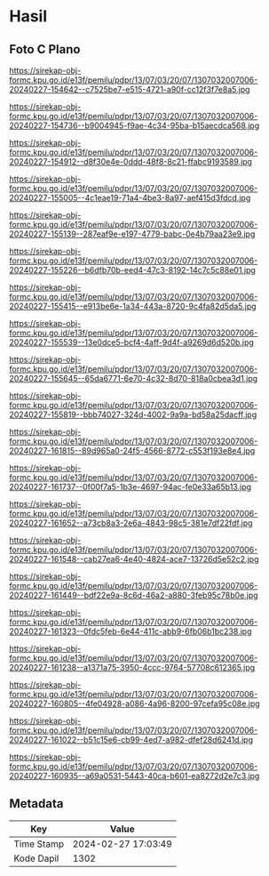 # Hasil

## Foto C Plano

https://sirekap-obj-formc.kpu.go.id/e13f/pemilu/pdpr/13/07/03/20/07/1307032007006-20240227-154642--c7525be7-e515-4721-a90f-cc12f3f7e8a5.jpg

https://sirekap-obj-formc.kpu.go.id/e13f/pemilu/pdpr/13/07/03/20/07/1307032007006-20240227-154736--b9004945-f9ae-4c34-95ba-b15aecdca568.jpg

https://sirekap-obj-formc.kpu.go.id/e13f/pemilu/pdpr/13/07/03/20/07/1307032007006-20240227-154912--d8f30e4e-0ddd-48f8-8c21-ffabc9193589.jpg

https://sirekap-obj-formc.kpu.go.id/e13f/pemilu/pdpr/13/07/03/20/07/1307032007006-20240227-155005--4c1eae19-71a4-4be3-8a97-aef415d3fdcd.jpg

https://sirekap-obj-formc.kpu.go.id/e13f/pemilu/pdpr/13/07/03/20/07/1307032007006-20240227-155139--287eaf9e-e197-4779-babc-0e4b79aa23e9.jpg

https://sirekap-obj-formc.kpu.go.id/e13f/pemilu/pdpr/13/07/03/20/07/1307032007006-20240227-155226--b6dfb70b-eed4-47c3-8192-14c7c5c88e01.jpg

https://sirekap-obj-formc.kpu.go.id/e13f/pemilu/pdpr/13/07/03/20/07/1307032007006-20240227-155415--e913be6e-1a34-443a-8720-9c4fa82d5da5.jpg

https://sirekap-obj-formc.kpu.go.id/e13f/pemilu/pdpr/13/07/03/20/07/1307032007006-20240227-155539--13e0dce5-bcf4-4aff-9d4f-a9269d6d520b.jpg

https://sirekap-obj-formc.kpu.go.id/e13f/pemilu/pdpr/13/07/03/20/07/1307032007006-20240227-155645--65da6771-6e70-4c32-8d70-818a0cbea3d1.jpg

https://sirekap-obj-formc.kpu.go.id/e13f/pemilu/pdpr/13/07/03/20/07/1307032007006-20240227-155819--bbb74027-324d-4002-9a9a-bd58a25dacff.jpg

https://sirekap-obj-formc.kpu.go.id/e13f/pemilu/pdpr/13/07/03/20/07/1307032007006-20240227-161815--89d965a0-24f5-4566-8772-c553f193e8e4.jpg

https://sirekap-obj-formc.kpu.go.id/e13f/pemilu/pdpr/13/07/03/20/07/1307032007006-20240227-161737--0f00f7a5-1b3e-4697-94ac-fe0e33a65b13.jpg

https://sirekap-obj-formc.kpu.go.id/e13f/pemilu/pdpr/13/07/03/20/07/1307032007006-20240227-161652--a73cb8a3-2e6a-4843-98c5-381e7df22fdf.jpg

https://sirekap-obj-formc.kpu.go.id/e13f/pemilu/pdpr/13/07/03/20/07/1307032007006-20240227-161548--cab27ea6-4e40-4824-ace7-13726d5e52c2.jpg

https://sirekap-obj-formc.kpu.go.id/e13f/pemilu/pdpr/13/07/03/20/07/1307032007006-20240227-161449--bdf22e9a-8c6d-46a2-a880-3feb95c78b0e.jpg

https://sirekap-obj-formc.kpu.go.id/e13f/pemilu/pdpr/13/07/03/20/07/1307032007006-20240227-161323--0fdc5feb-6e44-411c-abb9-6fb06b1bc238.jpg

https://sirekap-obj-formc.kpu.go.id/e13f/pemilu/pdpr/13/07/03/20/07/1307032007006-20240227-161238--a1371a75-3950-4ccc-9764-57708c612365.jpg

https://sirekap-obj-formc.kpu.go.id/e13f/pemilu/pdpr/13/07/03/20/07/1307032007006-20240227-160805--4fe04928-a086-4a96-8200-97cefa95c08e.jpg

https://sirekap-obj-formc.kpu.go.id/e13f/pemilu/pdpr/13/07/03/20/07/1307032007006-20240227-161022--b51c15e6-cb99-4ed7-a982-dfef28d6241d.jpg

https://sirekap-obj-formc.kpu.go.id/e13f/pemilu/pdpr/13/07/03/20/07/1307032007006-20240227-160935--a69a0531-5443-40ca-b601-ea8272d2e7c3.jpg


## Metadata

| Key        | Value               |
| ---------- | ------------------- |
| Time Stamp | 2024-02-27 17:03:49 |
| Kode Dapil | 1302                |




